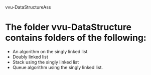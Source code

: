 vvu-DataStructureAss

# The folder vvu-DataStructure contains folders of the following:
- An algorithm on the singly linked list 
- Doubly linked list
- Stack using the singly linked list
- Queue algorithm using the singly linked list.
